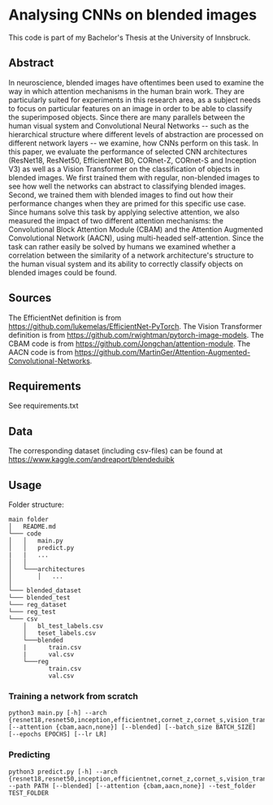 # Analysing CNNs on blended images

This code is part of my Bachelor's Thesis at the University of Innsbruck.

## Abstract

In neuroscience, blended images have oftentimes been used to examine the way in which attention mechanisms in the human brain work. They are particularly suited for experiments in this research area, as a subject needs to focus on particular features on an image in order to be able to classify the superimposed objects.
Since there are many parallels between the human visual system and Convolutional Neural Networks -- such as the hierarchical structure where different levels of abstraction are processed on different network layers -- we examine, how CNNs perform on this task.
In this paper, we evaluate the performance of selected CNN architectures (ResNet18, ResNet50, EfficientNet B0, CORnet-Z, CORnet-S and Inception V3) as well as a Vision Transformer on the classification of objects in blended images. 
We first trained them with regular, non-blended images to see how well the networks can abstract to classifying blended images. 
Second, we trained them with blended images to find out how their performance changes when they are primed for this specific use case.
Since humans solve this task by applying selective attention, we also measured the impact of two different attention mechanisms: the Convolutional Block Attention Module (CBAM) and the Attention Augmented Convolutional Network (AACN), using multi-headed self-attention. 
Since the task can rather easily be solved by humans we examined whether a correlation between the similarity of a network architecture's structure to the human visual system and its ability to correctly classify objects on blended images could be found. 


## Sources

The EfficientNet definition is from https://github.com/lukemelas/EfficientNet-PyTorch.
The Vision Transformer definition is from https://github.com/rwightman/pytorch-image-models.
The CBAM code is from https://github.com/Jongchan/attention-module.
The AACN code is from https://github.com/MartinGer/Attention-Augmented-Convolutional-Networks.

## Requirements

See requirements.txt

## Data

The corresponding dataset (including csv-files) can be found at https://www.kaggle.com/andreaport/blendeduibk

## Usage

Folder structure:
 
``` 
main folder
│   README.md
└─── code
│   │   main.py
│   │   predict.py
|   |   ...
│   │
│   └───architectures
│       │   ...
│   
└─── blended_dataset
└─── blended_test
└─── reg_dataset
└─── reg_test
└─── csv
    │   bl_test_labels.csv
    │   teset_labels.csv
    └───blended
    |      train.csv
    |      val.csv
    └───reg
           train.csv
           val.csv        
```
### Training a network from scratch
```
python3 main.py [-h] --arch {resnet18,resnet50,inception,efficientnet,cornet_z,cornet_s,vision_transformer} [--attention {cbam,aacn,none}] [--blended] [--batch_size BATCH_SIZE] [--epochs EPOCHS] [--lr LR]

```
### Predicting
```
python3 predict.py [-h] --arch {resnet18,resnet50,inception,efficientnet,cornet_z,cornet_s,vision_transformer} --path PATH [--blended] [--attention {cbam,aacn,none}] --test_folder TEST_FOLDER

```
